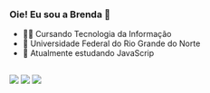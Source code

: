 ### Oie! Eu sou a Brenda 👋

- 👩‍🎓 Cursando Tecnologia da Informação
- 🏫 Universidade Federal do Rio Grande do Norte
- 📖 Atualmente estudando JavaScrip

<!--
<div>
  <a href="https://beacons.ai/BrendaDantas">
  <img height="150em" src="https://github-readme-stats.vercel.app/api?username=BrendaDantas&show_icons=true&theme=radical&include_all_commits=true&count_private=true"/>    
  <img height="150em" src="https://github-readme-stats.vercel.app/api/top-langs/?username=BrendaDantas&layout=compact&langs_count=16&theme=radical"/>
</div>
  
<div style="display: inline_block"><br>
  <img align="center" alt"Brenda-Java" height="30" width="40"src="https://cdn.jsdelivr.net/gh/devicons/devicon/icons/java/java-original.svg"/>  
</div>
  -->
##
  
  <!--
<img align="center" alt"Brenda-JS" height="30" width="40" src="https://cdn.jsdelivr.net/gh/devicons/devicon/icons/javascript/javascript-original.svg" />

<img align="center" alt"Brenda-HTML" height="30" width="40" src="https://cdn.jsdelivr.net/gh/devicons/devicon/icons/html5/html5-original.svg" />

<img align="center" alt"Brenda-CSS" height="30" width="40" src="https://cdn.jsdelivr.net/gh/devicons/devicon/icons/css3/css3-original.svg" />

<img align="center" alt"Brenda-Spring" height="30" width="40" src="https://cdn.jsdelivr.net/gh/devicons/devicon/icons/spring/spring-original.svg" 
-->
  
<div>
  <a href="https://www.instagram.com/brendasteph_/"target="_blank"><img src="https://img.shields.io/badge/Instagram-E4405F?style=for-the-badge&logo=instagram&logoColor=white" target="_blank"></a>
  <a href="https://www.linkedin.com/in/brenda-dantas-oliveira"target="_blank"><img src="https://img.shields.io/badge/LinkedIn-0077B5?style=for-the-badge&logo=linkedin&logoColor=white" target="_blank"></a>
  <a href = "mailto:brendasod98@gmail.com"><img src="https://img.shields.io/badge/Gmail-D14836?style=for-the-badge&logo=gmail&logoColor=white" target="_blank"></a>
  
</div>
